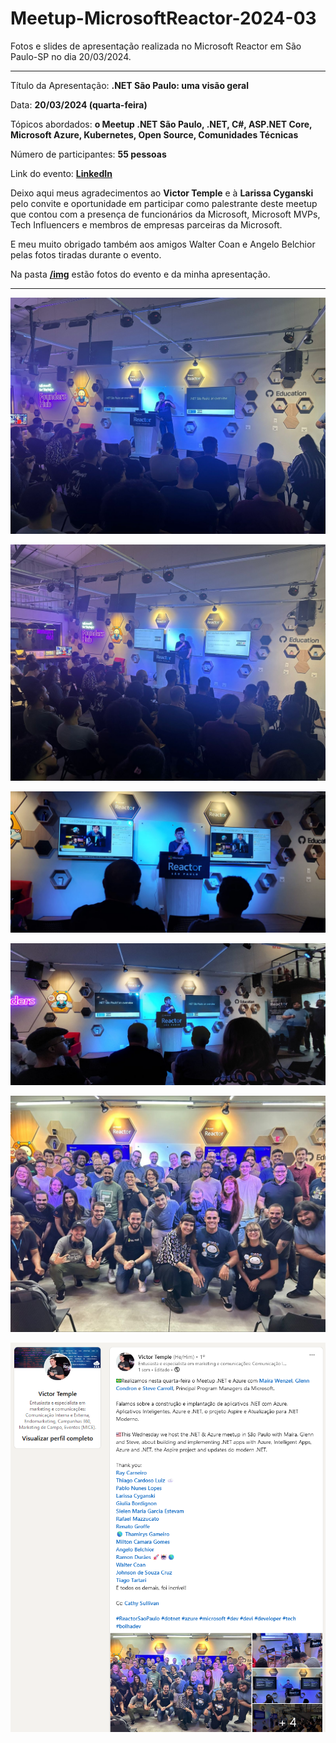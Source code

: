 # Meetup-MicrosoftReactor-2024-03
Fotos e slides de apresentação realizada no Microsoft Reactor em São Paulo-SP no dia 20/03/2024.

---

Título da Apresentação: **.NET São Paulo: uma visão geral**

Data: **20/03/2024 (quarta-feira)**

Tópicos abordados: **o Meetup .NET São Paulo, .NET, C#, ASP.NET Core, Microsoft Azure, Kubernetes, Open Source, Comunidades Técnicas**

Número de participantes: **55 pessoas**

Link do evento: [**LinkedIn**](https://www.linkedin.com/posts/victortemple_reactorsaopaulo-dotnet-azure-activity-7177017787981197312-wHdr?utm_source=share&utm_medium=member_desktop)

Deixo aqui meus agradecimentos ao **Victor Temple** e à **Larissa Cyganski** pelo convite e oportunidade em participar como palestrante deste meetup que contou com a presença de funcionários da Microsoft, Microsoft MVPs, Tech Influencers e membros de empresas parceiras da Microsoft.

E meu muito obrigado também aos amigos Walter Coan e Angelo Belchior pelas fotos tiradas durante o evento.

Na pasta [**/img**](img/) estão fotos do evento e da minha apresentação.

---

![Palestrando](img/r-01.jpg)

![Palestrando](img/r-02.jpg)

![Palestrando](img/r-03.jpg)

![Palestrando](img/r-04.jpg)

![Palestrando](img/publico.jpg)

![Banner](img/linkedin.png)